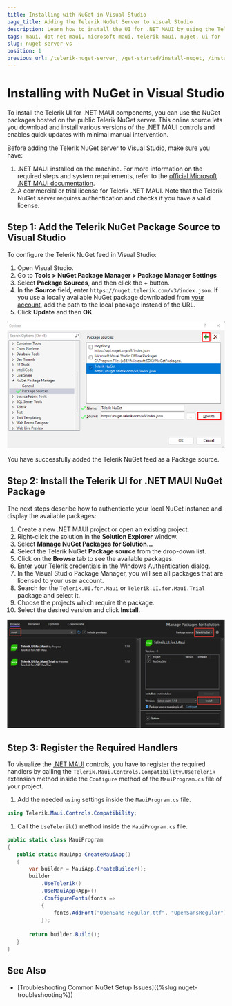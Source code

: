 ```yaml
---
title: Installing with NuGet in Visual Studio
page_title: Adding the Telerik NuGet Server to Visual Studio
description: Learn how to install the UI for .NET MAUI by using the Telerik NuGet Server with Visual Studio.
tags: maui, dot net maui, microsoft maui, telerik maui, nuget, ui for .net maui controls, windows, install, telerik .net maui, 
slug: nuget-server-vs
position: 1
previous_url: /telerik-nuget-server, /get-started/install-nuget, /installation/install-nuget, /get-started/windows/first-steps-nuget
---
```


# Installing with NuGet in Visual Studio

To install the Telerik UI for .NET MAUI components, you can use the NuGet packages hosted on the public Telerik NuGet server. This online source lets you download and install various versions of the .NET MAUI controls and enables quick updates with minimal manual intervention.

Before adding the Telerik NuGet server to Visual Studio, make sure you have:

1. .NET MAUI installed on the machine. For more information on the required steps and system requirements, refer to the <a href="https://docs.microsoft.com/en-us/dotnet/maui/get-started/installation" target="_blank">official Microsoft .NET MAUI documentation</a>.
2. A commercial or trial license for Telerik .NET MAUI. Note that the Telerik NuGet server requires authentication and checks if you have a valid license.

## Step 1: Add the Telerik NuGet Package Source to Visual Studio

To configure the Telerik NuGet feed in Visual Studio:

1. Open Visual Studio.
1. Go to **Tools > NuGet Package Manager > Package Manager Settings**
1. Select **Package Sources**, and then click the + button.
1. In the **Source** field, enter `https://nuget.telerik.com/v3/index.json`. If you use a locally available NuGet package downloaded from <a href="https://www.telerik.com/account/" target="_blank">your account</a>, add the path to the local package instead of the URL.
1. Click **Update** and then **OK**.

  ![Package Sources field with the checked Telerik NuGet option](../../installation/images/nuget-vs-telerik-server.png)

You have successfully added the Telerik NuGet feed as a Package source.


## Step 2: Install the Telerik UI for .NET MAUI NuGet Package

The next steps describe how to authenticate your local NuGet instance and display the available packages:

1. Create a new .NET MAUI project or open an existing project.
1. Right-click the solution in the **Solution Explorer** window.
1. Select **Manage NuGet Packages for Solution...**
1. Select the Telerik NuGet **Package source** from the drop-down list.
1. Click on the **Browse** tab to see the available packages.
1. Enter your Telerik credentials in the Windows Authentication dialog.
1. In the Visual Studio Package Manager, you will see all packages that are licensed to your user account.
1. Search for the `Telerik.UI.for.Maui` or `Telerik.UI.for.Maui.Trial` package and select it.
1. Choose the projects which require the package.
1. Select the desired version and click **Install**.

![Manage Packages for Solutions dialog with the search field and the Telerik.UI.for.MAUI package](../../installation/images/maui-nuget.png)

## Step 3: Register the Required Handlers

To visualize the [.NET MAUI](https://www.telerik.com/maui-ui) controls, you have to register the required handlers by calling the `Telerik.Maui.Controls.Compatibility.UseTelerik` extension method inside the `Configure` method of the `MauiProgram.cs` file of your project.

1. Add the needed `using` settings inside the `MauiProgram.cs` file.

 ```C#
using Telerik.Maui.Controls.Compatibility;
 ```

1. Call the `UseTelerik()` method inside the `MauiProgram.cs` file.

 ```C#
public static class MauiProgram
{
	public static MauiApp CreateMauiApp()
	{
		var builder = MauiApp.CreateBuilder();
		builder
			.UseTelerik()
			.UseMauiApp<App>()
			.ConfigureFonts(fonts =>
			{
				fonts.AddFont("OpenSans-Regular.ttf", "OpenSansRegular");
			});

		return builder.Build();
	}
}
 ```

## See Also

* [Troubleshooting Common NuGet Setup Issues]({%slug nuget-troubleshooting%})
